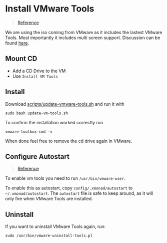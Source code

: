 # Install VMware Tools
> [Reference](https://kb.vmware.com/selfservice/microsites/search.do?language=en_US&cmd=displayKC&externalId=1022525)

We are using the iso coming from VMware as it includes the lastest VMware Tools. Most importantly it includes multi screen support. Discussion can be found [here](http://superuser.com/questions/270112/open-vm-tools-vs-vmware-tools).
## Mount CD
* Add a CD Drive to the VM
* Use `Install VM Tools`

## Install
Download [scripts/update-vmware-tools.sh](/scripts/update-vmware-tools.sh) and run it with 
```shell
sudo bash update-vm-tools.sh
```
To confirm the installation worked correctly run
```shell
vmware-toolbox-cmd -v
```
When done feel free to remove the cd drive again in VMware.

## Configure Autostart
> [Reference](http://askubuntu.com/questions/777839/fresh-ubuntu-16-04-install-broken-vmware-tools#answer-777922)

To enable vm tools you need to run `/usr/bin/vmware-user`.

To enable this as autostart, copy `config/.xmonad/autostart` to `~/.xmonad/autostart`. The `autostart` file is safe to keep around, as it will only fire when VMware Tools are installed.

## Uninstall
If you want to uninstall VMware Tools again, run:
```shell
sudo /usr/bin/vmware-uninstall-tools.pl
```
